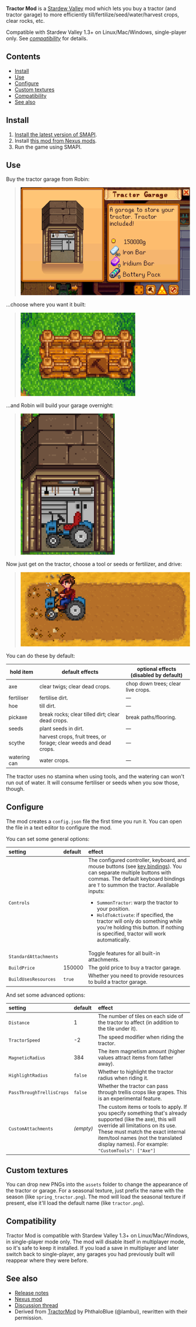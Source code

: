 **Tractor Mod** is a [Stardew Valley](http://stardewvalley.net/) mod which lets you buy a tractor
(and tractor garage) to more efficiently till/fertilize/seed/water/harvest crops, clear rocks, etc.

Compatible with Stardew Valley 1.3+ on Linux/Mac/Windows, single-player only. See
[_compatibility_](#compatibility) for details.

## Contents
* [Install](#install)
* [Use](#use)
* [Configure](#configure)
* [Custom textures](#custom-textures)
* [Compatibility](#compatibility)
* [See also](#see-also)

## Install
1. [Install the latest version of SMAPI](https://smapi.io/).
2. Install [this mod from Nexus mods](http://www.nexusmods.com/stardewvalley/mods/1401).
3. Run the game using SMAPI.

## Use
Buy the tractor garage from Robin:
> ![](screenshots/buy-garage.png)

...choose where you want it built:
> ![](screenshots/build-garage.png)

...and Robin will build your garage overnight:
> ![](screenshots/final-garage.png)

Now just get on the tractor, choose a tool or seeds or fertilizer, and drive:
> ![](screenshots/tractor.png)

You can do these by default:

hold item  | default effects | optional effects (disabled by default)
---------- | --------------- | --------------------------------------
axe        | clear twigs; clear dead crops. | chop down trees; clear live crops.
fertiliser | fertilise dirt. | —
hoe        | till dirt. | —
pickaxe    | break rocks; clear tilled dirt; clear dead crops. | break paths/flooring.
seeds      | plant seeds in dirt. | —
scythe     | harvest crops, fruit trees, or forage; clear weeds and dead crops. | —
watering can | water crops. | —

The tractor uses no stamina when using tools, and the watering can won't run out of water. It will
consume fertiliser or seeds when you sow those, though.

## Configure
The mod creates a `config.json` file the first time you run it. You can open the file in a text
editor to configure the mod.

You can set some general options:

setting | default | effect
:------ | :------ | :-----
`Controls` | | The configured controller, keyboard, and mouse buttons (see [key bindings](https://stardewvalleywiki.com/Modding:Key_bindings)). You can separate multiple buttons with commas. The default keyboard bindings are `T` to summon the tractor. Available inputs:<ul><li>`SummonTractor`: warp the tractor to your position.</li><li>`HoldToActivate`: if specified, the tractor will only do something while you're holding this button. If nothing is specified, tractor will work automatically.</li></ul>
`StandardAttachments` |         | Toggle features for all built-in attachments.
`BuildPrice` | 150000 | The gold price to buy a tractor garage.
`BuildUsesResources` | `true` | Whether you need to provide resources to build a tractor garage.

And set some advanced options:

setting | default | effect
:------ | :------ | :-----
`Distance` | 1 | The number of tiles on each side of the tractor to affect (in addition to the tile under it).
`TractorSpeed` | -2 | The speed modifier when riding the tractor.
`MagneticRadius` | 384 | The item magnetism amount (higher values attract items from father away).
`HighlightRadius` | `false` | Whether to highlight the tractor radius when riding it.
`PassThroughTrellisCrops` | `false` | Whether the tractor can pass through trellis crops like grapes. This is an experimental feature.
`CustomAttachments` | _(empty)_ | The custom items or tools to apply. If you specify something that's already supported (like the axe), this will override all limitations on its use. These must match the exact internal item/tool names (not the translated display names). For example: `"CustomTools": ["Axe"]`

## Custom textures
You can drop new PNGs into the `assets` folder to change the appearance of the tractor or garage.
For a seasonal texture, just prefix the name with the season (like `spring_tractor.png`). The mod
will load the seasonal texture if present, else it'll load the default name (like `tractor.png`).

## Compatibility
Tractor Mod is compatible with Stardew Valley 1.3+ on Linux/Mac/Windows, in single-player mode only.
The mod will disable itself in multiplayer mode, so it's safe to keep it installed. If you load a
save in multiplayer and later switch back to single-player, any garages you had previously built
will reappear where they were before.

## See also
* [Release notes](release-notes.md)
* [Nexus mod](http://www.nexusmods.com/stardewvalley/mods/1401)
* [Discussion thread](http://community.playstarbound.com/threads/tractor-mod.136649/)
* Derived from [TractorMod](https://github.com/lambui/StardewValleyMod_TractorMod) by PhthaloBlue (@lambui), rewritten with their permission.
